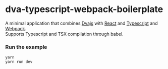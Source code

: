 dva-typescript-webpack-boilerplate
=====================

A minimal application that combines [Dvajs](https://github.com/dvajs/dva) with [React](https://facebook.github.io/react) and [Typescript](http://www.typescriptlang.org/) and [Webpack](https://webpack.js.org).   
Supports Typescript and TSX compilation through babel.

### Run the example

```
yarn
yarn run dev
```


